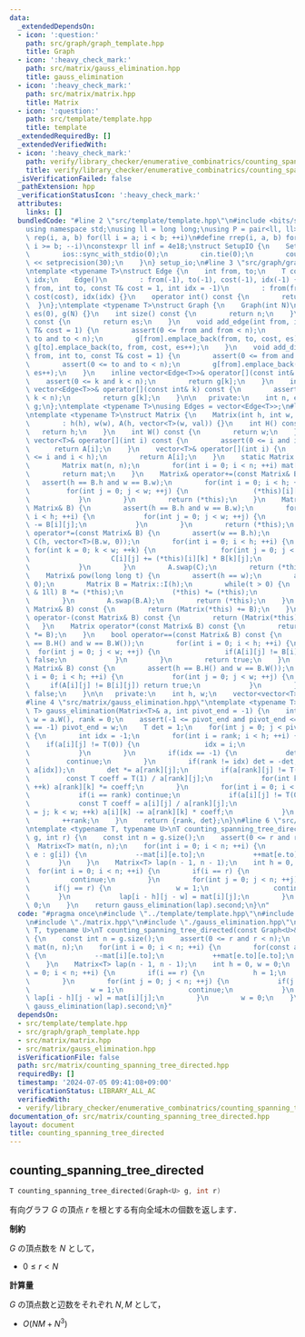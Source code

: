 ```yaml
---
data:
  _extendedDependsOn:
  - icon: ':question:'
    path: src/graph/graph_template.hpp
    title: Graph
  - icon: ':heavy_check_mark:'
    path: src/matrix/gauss_elimination.hpp
    title: gauss_elimination
  - icon: ':heavy_check_mark:'
    path: src/matrix/matrix.hpp
    title: Matrix
  - icon: ':question:'
    path: src/template/template.hpp
    title: template
  _extendedRequiredBy: []
  _extendedVerifiedWith:
  - icon: ':heavy_check_mark:'
    path: verify/library_checker/enumerative_combinatrics/counting_spanning_tree_directed.test.cpp
    title: verify/library_checker/enumerative_combinatrics/counting_spanning_tree_directed.test.cpp
  _isVerificationFailed: false
  _pathExtension: hpp
  _verificationStatusIcon: ':heavy_check_mark:'
  attributes:
    links: []
  bundledCode: "#line 2 \"src/template/template.hpp\"\n#include <bits/stdc++.h>\n\
    using namespace std;\nusing ll = long long;\nusing P = pair<ll, ll>;\n#define\
    \ rep(i, a, b) for(ll i = a; i < b; ++i)\n#define rrep(i, a, b) for(ll i = a;\
    \ i >= b; --i)\nconstexpr ll inf = 4e18;\nstruct SetupIO {\n    SetupIO() {\n\
    \        ios::sync_with_stdio(0);\n        cin.tie(0);\n        cout << fixed\
    \ << setprecision(30);\n    }\n} setup_io;\n#line 3 \"src/graph/graph_template.hpp\"\
    \ntemplate <typename T>\nstruct Edge {\n    int from, to;\n    T cost;\n    int\
    \ idx;\n    Edge()\n        : from(-1), to(-1), cost(-1), idx(-1) {}\n    Edge(int\
    \ from, int to, const T& cost = 1, int idx = -1)\n        : from(from), to(to),\
    \ cost(cost), idx(idx) {}\n    operator int() const {\n        return to;\n  \
    \  }\n};\ntemplate <typename T>\nstruct Graph {\n    Graph(int N)\n        : n(N),\
    \ es(0), g(N) {}\n    int size() const {\n        return n;\n    }\n    int edge_size()\
    \ const {\n        return es;\n    }\n    void add_edge(int from, int to, const\
    \ T& cost = 1) {\n        assert(0 <= from and from < n);\n        assert(0 <=\
    \ to and to < n);\n        g[from].emplace_back(from, to, cost, es);\n       \
    \ g[to].emplace_back(to, from, cost, es++);\n    }\n    void add_directed_edge(int\
    \ from, int to, const T& cost = 1) {\n        assert(0 <= from and from < n);\n\
    \        assert(0 <= to and to < n);\n        g[from].emplace_back(from, to, cost,\
    \ es++);\n    }\n    inline vector<Edge<T>>& operator[](const int& k) {\n    \
    \    assert(0 <= k and k < n);\n        return g[k];\n    }\n    inline const\
    \ vector<Edge<T>>& operator[](const int& k) const {\n        assert(0 <= k and\
    \ k < n);\n        return g[k];\n    }\n\n   private:\n    int n, es;\n    vector<vector<Edge<T>>>\
    \ g;\n};\ntemplate <typename T>\nusing Edges = vector<Edge<T>>;\n#line 3 \"src/matrix/matrix.hpp\"\
    \ntemplate <typename T>\nstruct Matrix {\n    Matrix(int h, int w, T val = 0)\n\
    \        : h(h), w(w), A(h, vector<T>(w, val)) {}\n    int H() const {\n     \
    \   return h;\n    }\n    int W() const {\n        return w;\n    }\n    const\
    \ vector<T>& operator[](int i) const {\n        assert(0 <= i and i < h);\n  \
    \      return A[i];\n    }\n    vector<T>& operator[](int i) {\n        assert(0\
    \ <= i and i < h);\n        return A[i];\n    }\n    static Matrix I(int n) {\n\
    \        Matrix mat(n, n);\n        for(int i = 0; i < n; ++i) mat[i][i] = 1;\n\
    \        return mat;\n    }\n    Matrix& operator+=(const Matrix& B) {\n     \
    \   assert(h == B.h and w == B.w);\n        for(int i = 0; i < h; ++i) {\n   \
    \         for(int j = 0; j < w; ++j) {\n                (*this)[i][j] += B[i][j];\n\
    \            }\n        }\n        return (*this);\n    }\n    Matrix& operator-=(const\
    \ Matrix& B) {\n        assert(h == B.h and w == B.w);\n        for(int i = 0;\
    \ i < h; ++i) {\n            for(int j = 0; j < w; ++j) {\n                (*this)[i][j]\
    \ -= B[i][j];\n            }\n        }\n        return (*this);\n    }\n    Matrix&\
    \ operator*=(const Matrix& B) {\n        assert(w == B.h);\n        vector<vector<T>>\
    \ C(h, vector<T>(B.w, 0));\n        for(int i = 0; i < h; ++i) {\n           \
    \ for(int k = 0; k < w; ++k) {\n                for(int j = 0; j < B.w; ++j) {\n\
    \                    C[i][j] += (*this)[i][k] * B[k][j];\n                }\n\
    \            }\n        }\n        A.swap(C);\n        return (*this);\n    }\n\
    \    Matrix& pow(long long t) {\n        assert(h == w);\n        assert(t >=\
    \ 0);\n        Matrix B = Matrix::I(h);\n        while(t > 0) {\n            if(t\
    \ & 1ll) B *= (*this);\n            (*this) *= (*this);\n            t >>= 1ll;\n\
    \        }\n        A.swap(B.A);\n        return (*this);\n    }\n    Matrix operator+(const\
    \ Matrix& B) const {\n        return (Matrix(*this) += B);\n    }\n    Matrix\
    \ operator-(const Matrix& B) const {\n        return (Matrix(*this) -= B);\n \
    \   }\n    Matrix operator*(const Matrix& B) const {\n        return (Matrix(*this)\
    \ *= B);\n    }\n    bool operator==(const Matrix& B) const {\n        assert(h\
    \ == B.H() and w == B.W());\n        for(int i = 0; i < h; ++i) {\n          \
    \  for(int j = 0; j < w; ++j) {\n                if(A[i][j] != B[i][j]) return\
    \ false;\n            }\n        }\n        return true;\n    }\n    bool operator!=(const\
    \ Matrix& B) const {\n        assert(h == B.H() and w == B.W());\n        for(int\
    \ i = 0; i < h; ++i) {\n            for(int j = 0; j < w; ++j) {\n           \
    \     if(A[i][j] != B[i][j]) return true;\n            }\n        }\n        return\
    \ false;\n    }\n\n   private:\n    int h, w;\n    vector<vector<T>> A;\n};\n\
    #line 4 \"src/matrix/gauss_elimination.hpp\"\ntemplate <typename T>\npair<int,\
    \ T> gauss_elimination(Matrix<T>& a, int pivot_end = -1) {\n    int h = a.H(),\
    \ w = a.W(), rank = 0;\n    assert(-1 <= pivot_end and pivot_end <= w);\n    if(pivot_end\
    \ == -1) pivot_end = w;\n    T det = 1;\n    for(int j = 0; j < pivot_end; ++j)\
    \ {\n        int idx = -1;\n        for(int i = rank; i < h; ++i) {\n        \
    \    if(a[i][j] != T(0)) {\n                idx = i;\n                break;\n\
    \            }\n        }\n        if(idx == -1) {\n            det = 0;\n   \
    \         continue;\n        }\n        if(rank != idx) det = -det, swap(a[rank],\
    \ a[idx]);\n        det *= a[rank][j];\n        if(a[rank][j] != T(1)) {\n   \
    \         const T coeff = T(1) / a[rank][j];\n            for(int k = j; k < w;\
    \ ++k) a[rank][k] *= coeff;\n        }\n        for(int i = 0; i < h; ++i) {\n\
    \            if(i == rank) continue;\n            if(a[i][j] != T(0)) {\n    \
    \            const T coeff = a[i][j] / a[rank][j];\n                for(int k\
    \ = j; k < w; ++k) a[i][k] -= a[rank][k] * coeff;\n            }\n        }\n\
    \        ++rank;\n    }\n    return {rank, det};\n}\n#line 6 \"src/matrix/counting_spanning_tree_directed.hpp\"\
    \ntemplate <typename T, typename U>\nT counting_spanning_tree_directed(const Graph<U>&\
    \ g, int r) {\n    const int n = g.size();\n    assert(0 <= r and r < n);\n  \
    \  Matrix<T> mat(n, n);\n    for(int i = 0; i < n; ++i) {\n        for(const auto&\
    \ e : g[i]) {\n            --mat[i][e.to];\n            ++mat[e.to][e.to];\n \
    \       }\n    }\n    Matrix<T> lap(n - 1, n - 1);\n    int h = 0, w = 0;\n  \
    \  for(int i = 0; i < n; ++i) {\n        if(i == r) {\n            h = 1;\n  \
    \          continue;\n        }\n        for(int j = 0; j < n; ++j) {\n      \
    \      if(j == r) {\n                w = 1;\n                continue;\n     \
    \       }\n            lap[i - h][j - w] = mat[i][j];\n        }\n        w =\
    \ 0;\n    }\n    return gauss_elimination(lap).second;\n}\n"
  code: "#pragma once\n#include \"../template/template.hpp\"\n#include \"../graph/graph_template.hpp\"\
    \n#include \"./matrix.hpp\"\n#include \"./gauss_elimination.hpp\"\ntemplate <typename\
    \ T, typename U>\nT counting_spanning_tree_directed(const Graph<U>& g, int r)\
    \ {\n    const int n = g.size();\n    assert(0 <= r and r < n);\n    Matrix<T>\
    \ mat(n, n);\n    for(int i = 0; i < n; ++i) {\n        for(const auto& e : g[i])\
    \ {\n            --mat[i][e.to];\n            ++mat[e.to][e.to];\n        }\n\
    \    }\n    Matrix<T> lap(n - 1, n - 1);\n    int h = 0, w = 0;\n    for(int i\
    \ = 0; i < n; ++i) {\n        if(i == r) {\n            h = 1;\n            continue;\n\
    \        }\n        for(int j = 0; j < n; ++j) {\n            if(j == r) {\n \
    \               w = 1;\n                continue;\n            }\n           \
    \ lap[i - h][j - w] = mat[i][j];\n        }\n        w = 0;\n    }\n    return\
    \ gauss_elimination(lap).second;\n}"
  dependsOn:
  - src/template/template.hpp
  - src/graph/graph_template.hpp
  - src/matrix/matrix.hpp
  - src/matrix/gauss_elimination.hpp
  isVerificationFile: false
  path: src/matrix/counting_spanning_tree_directed.hpp
  requiredBy: []
  timestamp: '2024-07-05 09:41:08+09:00'
  verificationStatus: LIBRARY_ALL_AC
  verifiedWith:
  - verify/library_checker/enumerative_combinatrics/counting_spanning_tree_directed.test.cpp
documentation_of: src/matrix/counting_spanning_tree_directed.hpp
layout: document
title: counting_spanning_tree_directed
---
```


## counting_spanning_tree_directed

```cpp
T counting_spanning_tree_directed(Graph<U> g, int r)
```

有向グラフ $G$ の頂点 $r$ を根とする有向全域木の個数を返します．

**制約**

$G$ の頂点数を $N$ として，

- $0 \leq r < N$

**計算量**

$G$ の頂点数と辺数をそれぞれ $N, M$ として，

- $O(NM + N^3)$
